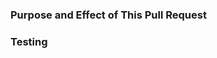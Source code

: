 <!-- READ FIRST BEFORE YOU SELECT-ALL AND DELETE, OR YOUR PR MAY NOT BE MERGED

- This template helps you provide details about your pull request, so we can know how it will work and merge it as fast as possible.
  You may choose not to follow this template, but if your change is too complicated to be understood without your explanation, we may ask you to explain. If you still cannot do that, this pull request may be CLOSED!

- One pull request should only contain commits for one topic. If you want to make two changes that are irrelevant to each other (e.g. fixing a bug and adding translation), please open multiple pull requests, one for each topic.

- Thank you for your contribution, it makes DarkSystem better!

-->

### Purpose and Effect of This Pull Request
<!-- Please explain your pull request in details, such as:
- What will your PR do? Will it resolve an issue, add translation, or improve performance?
- What will be changed by your PR? Did you fix a typo so an error message would not appear anymore, or change a variable to fix a weird observation?
-->

### Testing
<!-- Please test your patch before you submit this pull request. Indicate if you are confident that your PR will work, or you think your test is not thorough and want more people to test it using different platforms. -->
